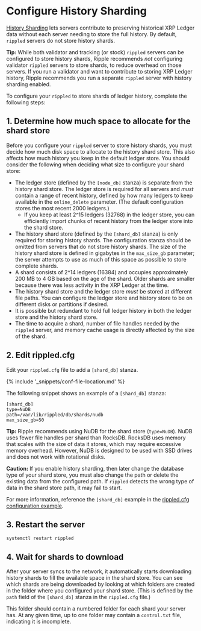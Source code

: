 # Configure History Sharding

[History Sharding](history-sharding.html) lets servers contribute to preserving historical XRP Ledger data without each server needing to store the full history. By default, `rippled` servers do not store history shards.

**Tip:** While both validator and tracking (or stock) `rippled` servers can be configured to store history shards, Ripple recommends _not_ configuring validator `rippled` servers to store shards, to reduce overhead on those servers. If you run a validator and want to contribute to storing XRP Ledger history, Ripple recommends you run a separate `rippled` server with history sharding enabled.

To configure your `rippled` to store shards of ledger history, complete the following steps:

## 1. Determine how much space to allocate for the shard store

Before you configure your `rippled` server to store history shards, you must decide how much disk space to allocate to the history shard store. This also affects how much history you keep in the default ledger store. You should consider the following when deciding what size to configure your shard store:

- The ledger store (defined by the `[node_db]` stanza) is separate from the history shard store. The ledger store is required for all servers and _must_ contain a range of recent history, defined by how many ledgers to keep available in the `online_delete` parameter. (The default configuration stores the most recent 2000 ledgers.)
    - If you keep at least 2^15 ledgers (32768) in the ledger store, you can efficiently import chunks of recent history from the ledger store into the shard store.
- The history shard store (defined by the `[shard_db]` stanza) is only required for storing history shards. The configuration stanza should be omitted from servers that do not store history shards. The size of the history shard store is defined in gigabytes in the `max_size_gb` parameter; the server attempts to use as much of this space as possible to store complete shards.
- A shard consists of 2^14 ledgers (16384) and occupies approximately 200 MB to 4 GB based on the age of the shard. Older shards are smaller because there was less activity in the XRP Ledger at the time.
- The history shard store and the ledger store _must_ be stored at different file paths. You can configure the ledger store and history store to be on different disks or partitions if desired.
- It is possible but redundant to hold full ledger history in both the ledger store and the history shard store.
- The time to acquire a shard, number of file handles needed by the `rippled` server, and memory cache usage is directly affected by the size of the shard.

## 2. Edit rippled.cfg

Edit your `rippled.cfg` file to add a `[shard_db]` stanza.

{% include '_snippets/conf-file-location.md' %}<!--_ -->

The following snippet shows an example of a `[shard_db]` stanza:

```
[shard_db]
type=NuDB
path=/var/lib/rippled/db/shards/nudb
max_size_gb=50
```

**Tip:** Ripple recommends using NuDB for the shard store (`type=NuDB`). NuDB uses fewer file handles per shard than RocksDB. RocksDB uses memory that scales with the size of data it stores, which may require excessive memory overhead. However, NuDB is designed to be used with SSD drives and does not work with rotational disks.

**Caution:** If you enable history sharding, then later change the database type of your shard store, you must also change the path or delete the existing data from the configured path. If `rippled` detects the wrong type of data in the shard store path, it may fail to start.

For more information, reference the `[shard_db]` example in the [rippled.cfg configuration example](https://github.com/ripple/rippled/blob/master/cfg/rippled-example.cfg).

## 3. Restart the server

```
systemctl restart rippled
```

## 4. Wait for shards to download

After your server syncs to the network, it automatically starts downloading history shards to fill the available space in the shard store. You can see which shards are being downloaded by looking at which folders are created in the folder where you configured your shard store. (This is defined by the `path` field of the `[shard_db]` stanza in the `rippled.cfg` file.)

This folder should contain a numbered folder for each shard your server has. At any given time, up to one folder may contain a `control.txt` file, indicating it is incomplete.

<!-- TODO: add download_shard and crawl_shards commands when they get added. -->
